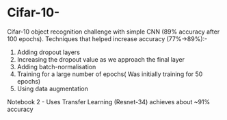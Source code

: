 # Cifar-10-
Cifar-10 object recognition challenge with simple CNN (89% accuracy after 100 epochs).
Techniques that helped increase accuracy (77%->89%):-
  1. Adding dropout layers
  2. Increasing the dropout value as we approach the final layer
  3. Adding batch-normalisation
  4. Training for a large number of epochs( Was initially training for 50 epochs)
  5. Using data augmentation

Notebook 2 - 
Uses Transfer Learning (Resnet-34) achieves about ~91% accuracy

